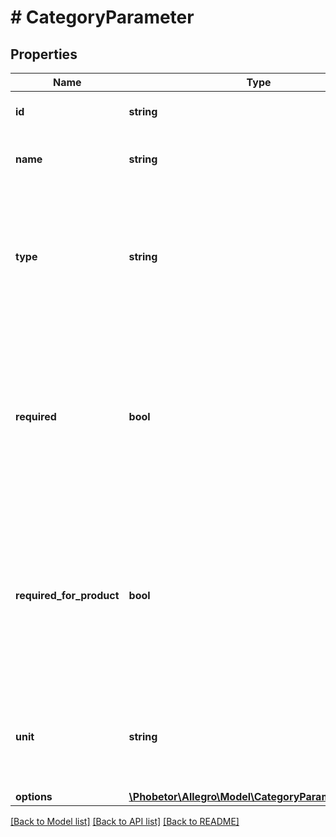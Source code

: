 # # CategoryParameter

## Properties

Name | Type | Description | Notes
------------ | ------------- | ------------- | -------------
**id** | **string** | The ID of the parameter. | [optional]
**name** | **string** | The name of the parameter in Polish. | [optional]
**type** | **string** | The type of the parameter. Other fields in this structure may appear based on the type of the parameter. |
**required** | **bool** | Indicates whether the value of this parameter must be set in an offer. Offers without required parameters set cannot be published. | [optional]
**required_for_product** | **bool** | Indicates whether the value of this parameter must be set in a product. Product without required parameters set cannot be created. | [optional]
**unit** | **string** | The unit in which values of the parameter are used. May be &#x60;null&#x60;. | [optional]
**options** | [**\Phobetor\Allegro\Model\CategoryParameterOptions**](CategoryParameterOptions.md) |  | [optional]

[[Back to Model list]](../../README.md#models) [[Back to API list]](../../README.md#endpoints) [[Back to README]](../../README.md)
